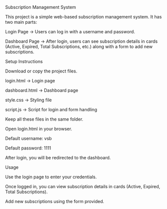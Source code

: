 Subscription Management System

This project is a simple web-based subscription management system. It has two main parts:

Login Page → Users can log in with a username and password.

Dashboard Page → After login, users can see subscription details in cards (Active, Expired, Total Subscriptions, etc.) along with a form to add new subscriptions.

Setup Instructions

Download or copy the project files.

login.html → Login page

dashboard.html → Dashboard page

style.css → Styling file

script.js → Script for login and form handling

Keep all these files in the same folder.

Open login.html in your browser.

Default username: vsb

Default password: 1111

After login, you will be redirected to the dashboard.

Usage

Use the login page to enter your credentials.

Once logged in, you can view subscription details in cards (Active, Expired, Total Subscriptions).

Add new subscriptions using the form provided.